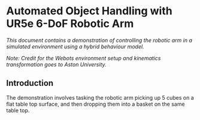 # Automated Object Handling with UR5e 6-DoF Robotic Arm

*This document contains a demonstration of controlling the robotic arm in a simulated environment using a hybrid behaviour model.*

*Note: Credit for the Webots environment setup and kinematics transformation goes to Aston University.*

## Introduction

The demonstration involves tasking the robotic arm picking up 5 cubes on a flat table top surface, and then dropping them into a basket on the same table top.
